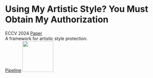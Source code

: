 # Using My Artistic Style? You Must Obtain My Authorization
ECCV 2024 [Paper](https://link.springer.com/chapter/10.1007/978-3-031-73016-0_18)  
A framework for artistic style protection.  
[Pipeline](figures/framework.png)
<img src="https://github.com/CherishL-J/ASPS/figures/framework.png" width="100">
